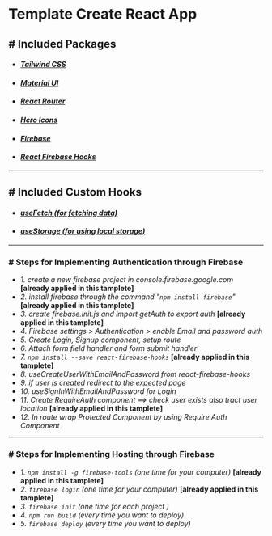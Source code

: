 # **Template Create React App**

## **# Included Packages**
* #### ***[Tailwind CSS](https://tailwindcss.com/docs/installation)***
* #### ***[Material UI](https://mui.com/material-ui/getting-started/installation/)***
* #### ***[React Router](https://reactrouter.com/docs/en/v6/getting-started/tutorial)***
* #### ***[Hero Icons](https://heroicons.com/)***
* #### ***[Firebase](https://console.firebase.google.com/)***
* #### ***[React Firebase Hooks](https://github.com/CSFrequency/react-firebase-hooks)***

***

## **# Included Custom Hooks**
* #### ***[useFetch (for fetching data)](https://github.com/Muhammad-Nafis-Abdullah/template-react-app/blob/master/src/hooks/useFetch.js)***
* #### ***[useStorage (for using local storage)](https://github.com/Muhammad-Nafis-Abdullah/template-react-app/blob/master/src/hooks/useStorage.js)***

***

### **# Steps for Implementing Authentication through Firebase**
* *1. create a new firebase project in console.firebase.google.com* **[already applied in this tamplete]**
* *2. install firebase through the command "`npm install firebase`"* **[already applied in this tamplete]**
* *3. create firebase.init.js and import getAuth to export auth* **[already applied in this tamplete]**
* *4. Firebase settings > Authentication > enable Email and password auth*
* *5. Create Login, Signup component, setup route*
* *6. Attach form field handler and form submit handler*
* *7. `npm install --save react-firebase-hooks`* **[already applied in this tamplete]**
* *8. useCreateUserWithEmailAndPassword from react-firebase-hooks*
* *9. if user is created redirect to the expected page*
* *10. useSignInWithEmailAndPassword for Login*
* *11. Create RequireAuth component ==> check user exists also tract user location* **[already applied in this tamplete]**
* *12. In route wrap Protected Component by using Require Auth Component*

***

### **# Steps for Implementing Hosting through Firebase**
* *1. `npm install -g firebase-tools` (one time for your computer)* **[already applied in this tamplete]**
* *2. `firebase login` (one time for your computer)* **[already applied in this tamplete]**
* *3. `firebase init` (one time for each project )*
* *4. `npm run build` (every time you want to deploy)*
* *5. `firebase deploy` (every time you want to deploy)*